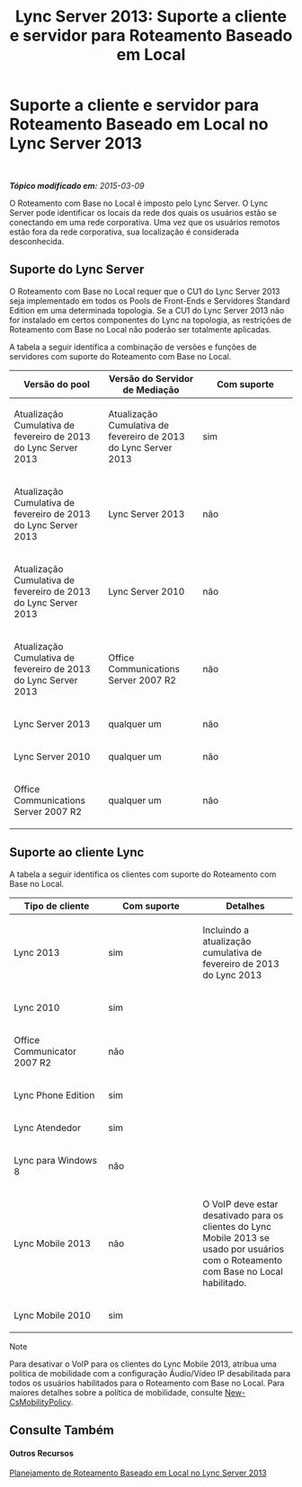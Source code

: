 ﻿---
title: 'Lync Server 2013: Suporte a cliente e servidor para Roteamento Baseado em Local'
TOCTitle: Suporte a cliente e servidor para Roteamento Baseado em Local
ms:assetid: 26c2ca3d-026d-4dd7-94fa-15ebb4406953
ms:mtpsurl: https://technet.microsoft.com/pt-br/library/JJ994024(v=OCS.15)
ms:contentKeyID: 52057583
ms.date: 05/19/2016
mtps_version: v=OCS.15
ms.translationtype: HT
---

# Suporte a cliente e servidor para Roteamento Baseado em Local no Lync Server 2013

 

_**Tópico modificado em:** 2015-03-09_

O Roteamento com Base no Local é imposto pelo Lync Server. O Lync Server pode identificar os locais da rede dos quais os usuários estão se conectando em uma rede corporativa. Uma vez que os usuários remotos estão fora da rede corporativa, sua localização é considerada desconhecida.

## Suporte do Lync Server

O Roteamento com Base no Local requer que o CU1 do Lync Server 2013 seja implementado em todos os Pools de Front-Ends e Servidores Standard Edition em uma determinada topologia. Se a CU1 do Lync Server 2013 não for instalado em certos componentes do Lync na topologia, as restrições de Roteamento com Base no Local não poderão ser totalmente aplicadas.

A tabela a seguir identifica a combinação de versões e funções de servidores com suporte do Roteamento com Base no Local.


<table>
<colgroup>
<col style="width: 33%" />
<col style="width: 33%" />
<col style="width: 33%" />
</colgroup>
<thead>
<tr class="header">
<th>Versão do pool</th>
<th>Versão do Servidor de Mediação</th>
<th>Com suporte</th>
</tr>
</thead>
<tbody>
<tr class="odd">
<td><p>Atualização Cumulativa de fevereiro de 2013 do Lync Server 2013</p></td>
<td><p>Atualização Cumulativa de fevereiro de 2013 do Lync Server 2013</p></td>
<td><p>sim</p></td>
</tr>
<tr class="even">
<td><p>Atualização Cumulativa de fevereiro de 2013 do Lync Server 2013</p></td>
<td><p>Lync Server 2013</p></td>
<td><p>não</p></td>
</tr>
<tr class="odd">
<td><p>Atualização Cumulativa de fevereiro de 2013 do Lync Server 2013</p></td>
<td><p>Lync Server 2010</p></td>
<td><p>não</p></td>
</tr>
<tr class="even">
<td><p>Atualização Cumulativa de fevereiro de 2013 do Lync Server 2013</p></td>
<td><p>Office Communications Server 2007 R2</p></td>
<td><p>não</p></td>
</tr>
<tr class="odd">
<td><p>Lync Server 2013</p></td>
<td><p>qualquer um</p></td>
<td><p>não</p></td>
</tr>
<tr class="even">
<td><p>Lync Server 2010</p></td>
<td><p>qualquer um</p></td>
<td><p>não</p></td>
</tr>
<tr class="odd">
<td><p>Office Communications Server 2007 R2</p></td>
<td><p>qualquer um</p></td>
<td><p>não</p></td>
</tr>
</tbody>
</table>


## Suporte ao cliente Lync

A tabela a seguir identifica os clientes com suporte do Roteamento com Base no Local.


<table>
<colgroup>
<col style="width: 33%" />
<col style="width: 33%" />
<col style="width: 33%" />
</colgroup>
<thead>
<tr class="header">
<th>Tipo de cliente</th>
<th>Com suporte</th>
<th>Detalhes</th>
</tr>
</thead>
<tbody>
<tr class="odd">
<td><p>Lync 2013</p></td>
<td><p>sim</p></td>
<td><p>Incluindo a atualização cumulativa de fevereiro de 2013 do Lync 2013</p></td>
</tr>
<tr class="even">
<td><p>Lync 2010</p></td>
<td><p>sim</p></td>
<td> </td>
</tr>
<tr class="odd">
<td><p>Office Communicator 2007 R2</p></td>
<td><p>não</p></td>
<td> </td>
</tr>
<tr class="even">
<td><p>Lync Phone Edition</p></td>
<td><p>sim</p></td>
<td> </td>
</tr>
<tr class="odd">
<td><p>Lync Atendedor</p></td>
<td><p>sim</p></td>
<td> </td>
</tr>
<tr class="even">
<td><p>Lync para Windows 8</p></td>
<td><p>não</p></td>
<td> </td>
</tr>
<tr class="odd">
<td><p>Lync Mobile 2013</p></td>
<td><p>não</p></td>
<td><p>O VoIP deve estar desativado para os clientes do Lync Mobile 2013 se usado por usuários com o Roteamento com Base no Local habilitado.</p></td>
</tr>
<tr class="even">
<td><p>Lync Mobile 2010</p></td>
<td><p>sim</p></td>
<td> </td>
</tr>
</tbody>
</table>

  

> [!note]  
> Para desativar o VoIP para os clientes do Lync Mobile 2013, atribua uma política de mobilidade com a configuração Áudio/Vídeo IP desabilitada para todos os usuários habilitados para o Roteamento com Base no Local. Para maiores detalhes sobre a política de mobilidade, consulte <a href="https://docs.microsoft.com/en-us/powershell/module/skype/New-CsMobilityPolicy">New-CsMobilityPolicy</a>.

## Consulte Também

#### Outros Recursos

[Planejamento de Roteamento Baseado em Local no Lync Server 2013](lync-server-2013-planning-for-location-based-routing.md)

